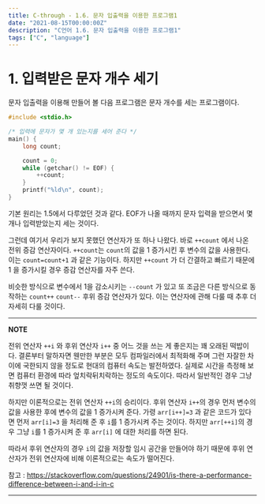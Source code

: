 ```yaml
---
title: C-through - 1.6. 문자 입출력을 이용한 프로그램1
date: "2021-08-15T00:00:00Z"
description: "C언어 1.6. 문자 입출력을 이용한 프로그램1"
tags: ["C", "language"]
---
```

# 1. 입력받은 문자 개수 세기

문자 입출력을 이용해 만들어 볼 다음 프로그램은 문자 개수를 세는 프로그램이다.

```c
#include <stdio.h>

/* 입력에 문자가 몇 개 있는지를 세어 준다 */
main() {
    long count;

    count = 0;
    while (getchar() != EOF) {
        ++count;
    }
    printf("%ld\n", count);
}
```

기본 원리는 1.5에서 다루었던 것과 같다. EOF가 나올 때까지 문자 입력을 받으면서 몇 개나 입력받았는지 세는 것이다. 

그런데 여기서 우리가 보지 못했던 연산자가 또 하나 나왔다. 바로 `++count` 에서 나온 전위 증감 연산자이다. `++count`는 `count`의 값을 1 증가시킨 후 변수의 값을 사용한다. 이는 `count=count+1` 과 같은 기능이다. 하지만 `++count` 가 더 간결하고 빠르기 때문에 1 을 증가시킬 경우 증감 연산자를 자주 쓴다.

비슷한 방식으로 변수에서 1을 감소시키는 `--count` 가 있고 또 조금은 다른 방식으로 동작하는 `count++` `count--` 후위 증감 연산자가 있다. 이는 연산자에 관해 다룰 때 추후 더 자세히 다룰 것이다.

---

<strong>NOTE</strong>

전위 연산자 `++i` 와 후위 연산자 `i++`  중 어느 것을 쓰는 게 좋은지는 꽤 오래된 떡밥이다. 결론부터 말하자면 웬만한 부분은 모두 컴파일러에서 최적화해 주며 그런 자잘한 차이에 국한되지 않을 정도로 현대의 컴퓨터 속도는 발전하였다. 실제로 시간을 측정해 보면 컴퓨터 환경에 따라 엎치락뒤치락하는 정도의 속도이다. 따라서 일반적인 경우 그냥 취향껏 쓰면 될 것이다.

하지만 이론적으로는 전위 연산자 `++i`의 승리이다. 후위 연산자 `i++`의 경우 먼저 변수의 값을 사용한 후에 변수의 값을 1 증가시켜 준다. 가령 `arr[i++]=3` 과 같은 코드가 있다면 먼저 `arr[i]=3` 을 처리해 준 후 `i`를 1 증가시켜 주는 것이다. 하지만 `arr[++i]`의 경우 그냥 `i`를 1 증가시켜 준 후 `arr[i]` 에 대한 처리를 하면 된다. 

따라서 후위 연산자의 경우 `i`의 값을 저장할 임시 공간을 만들어야 하기 때문에 후위 연산자가 전위 연산자에 비해 이론적으로는 속도가 떨어진다.  

참고 : https://stackoverflow.com/questions/24901/is-there-a-performance-difference-between-i-and-i-in-c

---

